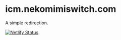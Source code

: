 # icm.nekomimiswitch.com

A simple redirection.

[![Netlify Status](https://api.netlify.com/api/v1/badges/10fe2b9b-2cd1-4090-b77f-312adfbf562e/deploy-status)](https://app.netlify.com/sites/icm-nekomimiswitch-com/deploys)

